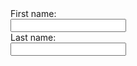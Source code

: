 
<!DOCTYPE html>
<html>
<head>
<title>Page Title</title>
</head>
<body>

<form>
  First name:<br>
  <input type="text" name="firstname"><br>
  Last name:<br>
  <input type="text" name="lastname">
</form>

</body>
</html>
